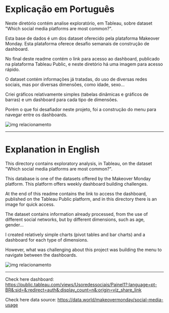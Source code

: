 # Explicação em Português

Neste diretório contém analise exploratório, em Tableau, sobre dataset "Which social media platforms are most common?".

Esta base de dados é um dos dataset oferecido pela plataforma Makeover Monday. Esta plataforma oferece desafio semanais de construção de dashboard.

No final deste readme contém o link para acesso ao dashboard, publicado na plataforma Tableau Public, e neste diretório há uma imagem para acesso rápido.

O dataset contém informações já tratadas, do uso de diversas redes sociais, mas por diversas dimensões, como idade, sexo...

Criei gráficos relativamente simples (tabelas dinâmicas e gráficos de barras) e um dashboard para cada tipo de dimensões.

Porém o que foi desafiador neste projeto, foi a construção do menu para navegar entre os dashboards.

![img relacionamento](https://drive.google.com/uc?id=12sjKxPAMsyKlCGiJOGIpecgOCGsawnMc)

---

# Explanation in English

This directory contains exploratory analysis, in Tableau, on the dataset "Which social media platforms are most common?".

This database is one of the datasets offered by the Makeover Monday platform. This platform offers weekly dashboard building challenges.

At the end of this readme contains the link to access the dashboard, published on the Tableau Public platform, and in this directory there is an image for quick access.

The dataset contains information already processed, from the use of different social networks, but by different dimensions, such as age, gender...

I created relatively simple charts (pivot tables and bar charts) and a dashboard for each type of dimensions.

However, what was challenging about this project was building the menu to navigate between the dashboards.

![img relacionamento](https://drive.google.com/uc?id=12sjKxPAMsyKlCGiJOGIpecgOCGsawnMc)

---

Check here dashboard: https://public.tableau.com/views/Usoredessociais/Painel1?:language=pt-BR&:sid=&:redirect=auth&:display_count=n&:origin=viz_share_link

Check here data source: https://data.world/makeovermonday/social-media-usage

